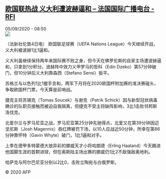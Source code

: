 <!--1599292504000-->
[欧国联热战  义大利遭波赫逼和 – 法国国际广播电台 - RFI](http://www.rfi.fr//cn/contenu/20200905-%E6%AC%A7%E5%9B%BD%E8%81%94%E7%83%AD%E6%88%98-%E4%B9%89%E5%A4%A7%E5%88%A9%E9%81%AD%E6%B3%A2%E8%B5%AB%E9%80%BC%E5%92%8C)
------

<div>05/09/2020 - 08:50</div><img src="https://s.rfi.fr/media/display/a05f9d0a-ef45-11ea-9b39-005056bff430/w:310/p:16x9/spo0006b.200905145002.jpg"><div class="t-content__body u-clearfix"><p>（法新社伦敦4日电）    欧国联足球赛（UEFA Nations League）今天继续开战，义大利被波赫1比1逼和。</p><p>    义大利虽继续保持两年来国际赛不败之身，但今天在佛罗伦斯的自家主场遭波赫逼和，只拿到1分积分。波赫阵中效力义甲罗马的哲科（Edin Dzeko）第57分钟破门，但10分钟后义大利靠森西（Stefano Sensi）扳平。</p><p>    苏格兰与以色列1比1握手言和，两军下月将在2020欧国杯附加赛的准决赛碰头，争取欧国杯门票，今天算是前哨战。</p><p>    捷克主将苏锡克（Tomas Soucek）与谢克（Patrik Schick）因与新型冠状病毒确诊的队职员接触而被迫自我隔离，但捷克不受主将缺阵影响，3比1击败邻邦斯洛伐克。</p><p>    北爱尔兰与罗马尼亚之战，罗马尼亚第25分钟先驰得点，北爱又在第39分钟因迈坚尼斯（Josh Magennis）吞红牌被罚下场，以10人应战近50分钟，所幸在第86分钟靠怀特（Gavin Whyte）破门，1比1逼和对手。</p><p>    上季在德甲多特蒙德大放异彩的挪威天才小将哈朗德（Erling Haaland）今天踢进他国脚生涯的首颗进球，但在奥斯陆主场出赛的挪威仍1比2不敌强敌奥地利。</p><p>    哈萨克与阿尔巴尼亚分别以2比0，击败立陶宛与白俄罗斯。</p><p class="t-copyright">© 2020 AFP</p>        </div>
